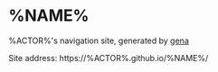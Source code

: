 # %NAME%

%ACTOR%'s navigation site, generated by [gena](https://github.com/x1ah/gena)

Site address: https://%ACTOR%.github.io/%NAME%/